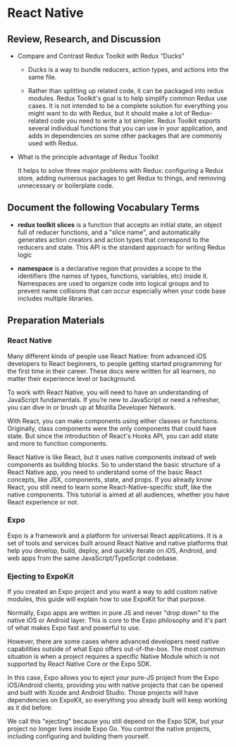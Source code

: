 # React Native

## Review, Research, and Discussion

- Compare and Contrast Redux Toolkit with Redux “Ducks”

  - Ducks is a way to bundle reducers, action types, and actions into the same file.

  - Rather than splitting up related code, it can be packaged into redux modules. Redux Toolkit's goal is to help simplify common Redux use cases. It is not intended to be a complete solution for everything you might want to do with Redux, but it should make a lot of Redux-related code you need to write a lot simpler. Redux Toolkit exports several individual functions that you can use in your application, and adds in dependencies on some other packages that are commonly used with Redux.

- What is the principle advantage of Redux Toolkit

  It helps to solve three major problems with Redux: configuring a Redux store, adding numerous packages to get Redux to things, and removing unnecessary or boilerplate code.

## Document the following Vocabulary Terms

- **redux toolkit slices** is a function that accepts an initial state, an object full of reducer functions, and a "slice name", and automatically generates action creators and action types that correspond to the reducers and state. This API is the standard approach for writing Redux logic

- **namespace** is a declarative region that provides a scope to the identifiers (the names of types, functions, variables, etc) inside it. Namespaces are used to organize code into logical groups and to prevent name collisions that can occur especially when your code base includes multiple libraries.

## Preparation Materials

### React Native

  Many different kinds of people use React Native: from advanced iOS developers to React beginners, to people getting started programming for the first time in their career. These docs were written for all learners, no matter their experience level or background.

  To work with React Native, you will need to have an understanding of JavaScript fundamentals. If you’re new to JavaScript or need a refresher, you can dive in or brush up at Mozilla Developer Network.

  With React, you can make components using either classes or functions. Originally, class components were the only components that could have state. But since the introduction of React's Hooks API, you can add state and more to function components.

  React Native is like React, but it uses native components instead of web components as building blocks. So to understand the basic structure of a React Native app, you need to understand some of the basic React concepts, like JSX, components, state, and props. If you already know React, you still need to learn some React-Native-specific stuff, like the native components. This tutorial is aimed at all audiences, whether you have React experience or not.

### Expo

  Expo is a framework and a platform for universal React applications. It is a set of tools and services built around React Native and native platforms that help you develop, build, deploy, and quickly iterate on iOS, Android, and web apps from the same JavaScript/TypeScript codebase.

### Ejecting to ExpoKit

  If you created an Expo project and you want a way to add custom native modules, this guide will explain how to use ExpoKit for that purpose.

  Normally, Expo apps are written in pure JS and never "drop down" to the native iOS or Android layer. This is core to the Expo philosophy and it's part of what makes Expo fast and powerful to use.

  However, there are some cases where advanced developers need native capabilities outside of what Expo offers out-of-the-box. The most common situation is when a project requires a specific Native Module which is not supported by React Native Core or the Expo SDK.

  In this case, Expo allows you to eject your pure-JS project from the Expo iOS/Android clients, providing you with native projects that can be opened and built with Xcode and Android Studio. Those projects will have dependencies on ExpoKit, so everything you already built will keep working as it did before.

  We call this "ejecting" because you still depend on the Expo SDK, but your project no longer lives inside Expo Go. You control the native projects, including configuring and building them yourself.

